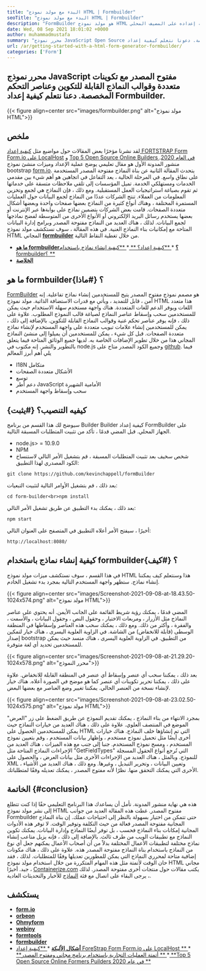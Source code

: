 ```yaml
---
title: "البدء مع مولد نموذج HTML | Formbuilder" 
seoTitle: "البدء مع مولد نموذج HTML | Formbuilder" 
description: "FormBuilder هو مولد نموذج HTML مجاني ومتعدد اللغات مع واجهة مستخدم السحب والإفلات. اتبع هذا البرنامج التعليمي لمعرفة كيفية إعداده على المضيف المحلي." 
date: Wed, 08 Sep 2021 18:01:02 +0000
author: muhammadmustafa
summary: "محرر نموذج JavaScript Open Source مع تكوينات متعددة وقوالب النماذج القابلة للتكوين وعناصر التحكم المخصصة. دعونا نتعلم كيفية إعداد Formbuilder." 
url: /ar/getting-started-with-a-html-form-generator-formbuilder/
categories: ['Form']
---
```


## محرر نموذج JavaScript مفتوح المصدر مع تكوينات متعددة وقوالب النماذج القابلة للتكوين وعناصر التحكم المخصصة. دعنا نتعلم كيفية إعداد Formbuilder.

{{< figure align=center src="images/formbuilder.png" alt="مولد نموذج HTML">}}


## **ملخص**
لقد نشرنا مؤخرًا بعض المقالات حول مواضيع مثل [كيفية إعداد FORTSTRAP Form Form.io على LocalHost][1] و [Top 5 Open Source Online Builders في العام 2020][2]. منشور المدونة الأول هو مقال تعليمي يوضح عملية الإعداد وميزات منشئ نموذج bootstrap [form.io][3]. يتحدث المقالة الثانية عن بناة النماذج مفتوحة المصدر المستخدمة على نطاق واسع. في المرحلة الحالية ، يعد التفاعل في اتجاهين هو أهم شيء بين مقدمي الخدمات ومستهلكي الخدمة. تميل المؤسسات إلى تلقي ملاحظات متسقة على خدماتها ثم تقوم بصياغة استراتيجيات العمل المستقبلية. ومع ذلك ، فإن النماذج هي لجمع وتخزين المعلومات من العملاء. تنتج الشركات عددًا من النماذج لجمع البيانات حول العمليات المستمرة المختلفة ، وهناك أنواع كثيرة من النماذج بعضها صفحات واحدة وبعضها أشكال متعددة الصفحات. قامت بعض الشركات بتضمين نماذج على بوابةها عبر الإنترنت أو بعضها يستخدم رسائل البريد الإلكتروني أو الأنواع الأخرى من المتوسطة لفضح نماذجها لجمع البيانات.
لذلك ، هناك العديد من النماذج مفتوحة المصدر وبرامج إدارة البيانات المتاحة مع إمكانيات بناء النماذج الغنية. في هذه المقالة ، سوف نستكشف مولد نموذج HTML المجاني  **[formbuilder][4]**  من خلال تغطية النقاط التالية.
  * **[ما هو formbuilder؟][5]**
  *[ **كيفية إعداد؟ ** ][6]
  *[ **كيفية إنشاء نماذج باستخدام formbuilder؟ ** ][7]
  * **[الخلاصة][8]**

## ما هو formbuilder؟   {#ماذا}
[FormBuilder][4] هو مصمم نموذج مفتوح المصدر يتيح للمستخدمين إنشاء نماذج تفاعلية. إنه آمن ، قابل للتمديد ، ويأتي مع قدرات الاستضافة الذاتية. مولد نموذج HTML هذا متعدد اللغات ويوفر الدعم للغات المتعددة. هناك واجهة مستخدم سهلة الاستخدام حيث يمكن للمستخدمين سحب وإسقاط عناصر النماذج لصياغة قالب النموذج المطلوب. علاوة على ذلك ، فإنه يوفر عناصر تحكم غنية وقوالب النماذج القابلة للتكوين. بالإضافة إلى ذلك ، يمكن للمستخدمين إنشاء علامات تبويب متعددة على واجهة المستخدم لإنشاء نماذج متعددة الصفحات. قبل كل شيء ، يمكن للمستخدمين أن يميلوا إلى منشئ النماذج المجاني هذا من خلال تطوير الإضافات الخاصة به. لديها جميع الوثائق المتاحة فيما يتعلق بالتطوير والنشر. إنه مكتوب في node.js وجميع الكود المصدر متاح على [github][9].
فيما يلي أهم أبرز المعالم
  * I18N متكامل
  * الأشكال متعددة الصفحات
  * توسع
  * دعم أطر JavaScript الأمامية الشهيرة
  * سحب وإسقاط واجهة المستخدم

## كيفيه التنصيب؟   {#يثبت}
سيوضح لك هذا القسم من برنامج Builder Builder كيفية إعداد FormBuilder على الجهاز المحلي.
قبل المضي قدمًا ، تأكد من تثبيت المتطلبات المسبقة التالية.
  * node.js> = 10.9.0
  * NPM
  * شخص سخيف
بعد تثبيت المتطلبات المسبقة ، قم بتشغيل الأمر التالي لاستنساخ الكود المصدري لهذا التطبيق:
```
git clone https://github.com/kevinchappell/formBuilder
```
بعد ذلك ، قم بتشغيل الأوامر التالية لتثبيت التبعيات:
```
cd form-builder<br>npm install 
```
بعد ذلك ، يمكنك بدء التطبيق عن طريق تشغيل الأمر التالي:
```
npm start
```
أخيرًا ، سيفتح الأمر أعلاه التطبيق في المتصفح على العنوان التالي:
```
http://localhost:8080/
```

## كيفية إنشاء نماذج باستخدام formbuilder؟   {#كيف}
في هذا القسم ، سوف نستكشف ميزات مولد نموذج HTML هذا وسنتعلم كيف يمكننا إنشاء نماذج.
ستظهر واجهة المستخدم التالية بمجرد بدء تشغيل الخادم.

{{< figure align=center src="images/Screenshot-2021-09-08-at-18.43.50-1024x574.png" alt="مولد نموذج HTML">}}

المضي قدمًا ، يمكنك رؤية شريط القائمة على الجانب الأيمن. أنه يحتوي على عناصر النماذج مثل الأزرار ، ومربعات الاختيار ، وحقول النص ، وحقول البيانات ، والأسمت ، والفقرة ، وأكثر من ذلك. ومع ذلك ، يمكنك سحب هذه العناصر وإسقاطها في المنطقة الوسطى (قابلة للانخفاض) من الشاشة. في الزاوية العلوية اليسرى ، هناك خيار لتمكين إصدار bootstrap من التطبيق. في الزاوية العلوية اليسرى ، هناك منسد حيث يمكن للمستخدمين تحديد أي لغة متوفرة.

{{< figure align=center src="images/Screenshot-2021-09-08-at-21.29.20-1024x578.png" alt="محرر النموذج">}}

بعد ذلك ، يمكننا سحب أي عنصر وإسقاط أي عنصر في المنطقة القابلة للانخفاض. علاوة على ذلك ، يمكننا تحرير تكوينات أي عنصر كما هو موضح في الصورة أعلاه. هناك خيار لإنشاء نسخة من العنصر الحالي. يمكننا تغيير وضع العناصر مع بعضها البعض.

{{< figure align=center src="images/Screenshot-2021-09-08-at-23.02.50-1024x575.png" alt="مولد نموذج HTML">}}

بمجرد الانتهاء من بناء النماذج ، يمكنك تقديم النموذج عن طريق الضغط على زر "العرض" الموضع في المنتصف العلوي. علاوة على ذلك ، هناك العديد من خيارات النماذج حيث يمكن للمستخدمين الحصول على HTML التي تم إنشاؤها خلف النماذج. هناك خيارات أخرى أيضًا مثل تحميل نموذج مستخدم ، وإظهار بيانات المستخدم ، وقم بتعيين نموذج المستخدم ، ومسح نموذج المستخدم. جنبا إلى جنب مع هذه الميزات ، هناك العديد من الإجراءات النماذج المتاحة مثل "GetFieldTypes" التي تُرجع أنواع الحقول المسجلة للنموذج. وبالمثل ، هناك العديد من الإجراءات الأخرى مثل بيانات العرض ، والحصول على XML ، وتعيين البيانات ، وتحرير التبديل ، وغيرها. ومع ذلك ، هناك العديد من الأشياء الأخرى التي يمكنك التحقق منها. نظرًا لأنه مفتوح المصدر ، يمكنك تعديله وفقًا لمتطلباتك.

## الخاتمة   {#conclusion}
هذه هي نهاية منشور المدونة. نأمل أن يساعدك هذا البرنامج التعليمي حقًا إذا كنت تتطلع إلى نشر مولد نموذج HTML مفتوح المصدر. غطت هذه المقالة العديد من جوانب Formbuilder حتى تتمكن من اختيار بسهولة بالنظر إلى احتياجات عملك. إن بناة النماذج المجانية مفتوحة المصدر فعالة من حيث التكلفة وتوفير الوقت. لا توفر هذه الأدوات المجانية إمكانات بناء النماذج فحسب ، بل توفر أيضًا النماذج وإدارة البيانات. يمكنك تكوين النماذج مع تطبيقات الويب من طرف ثالث. بالإضافة إلى ذلك ، فإنه يزيل متاعب إنشاء نماذج مختلفة لتطبيقات الأعمال المختلفة بدلاً من أن أصحاب الأعمال يمكنهم جعل أي نوع من النماذج باستخدام بناة النماذج مفتوحة المصدر هذه. علاوة على ذلك ، هناك مكونات إضافية متاحة لمحرري النماذج التي يمكن للمطورين تعديلها وفقًا للمتطلبات. لذلك ، فقد حان الوقت لأتمتة مثل هذه المهام المتكررة من خلال استخدام مولد نموذج HTML مجاني جيد.
أخيرًا ، [Containerize.com][10] يكتب مقالات حول منتجات أخرى مفتوحة المصدر. لذلك ، يرجى البقاء على اتصال مع فئة [النماذج][11] للأخبار والتحديثات العادية.

## يستكشف
  * **[form.io][3]**
  * **[orbeon][12]**
  * **[Ohmyform][13]**
  * **[webiny][14]**
  * **[formtools][15]**
  * **[formbuilder][4]**
  * **[أشكال الألبكة][16]**
  *[ **كيفية إعداد ForeStrap Form Form.io على LocalHost ** ][1]
  *[ **أتمتة العمليات التجارية باستخدام برنامج مجاني ومفتوح المصدر ** ][17]
  *[ **Top 5 Open Source Online Formers Puilders في عام 2020 ** ][2]

  
[1]: https://blog.containerize.com/form/how-to-setup-bootstrap-form-creator-formio-on-localhost/
[2]: https://blog.containerize.com/form/top-5-open-source-online-form-builders-in-year-2020/
[3]: https://products.containerize.com/form/formio/
[4]: https://products.containerize.com/form/formbuilder/
[5]: #what
[6]: #setup
[7]: #how
[8]: #Conclusion
[9]: https://github.com/kevinchappell/formBuilder
[10]: https://www.containerize.com/
[11]: https://products.containerize.com/healthcare-technologies/
[12]: https://products.containerize.com/form/orbeon/
[13]: https://products.containerize.com/form/ohmyform/
[14]: https://products.containerize.com/form/webiny/
[15]: https://products.containerize.com/form/formtools/
[16]: https://products.containerize.com/form/alpaca/
[17]: https://blog.containerize.com/blogging/automate-business-operations-using-open-source-software/
